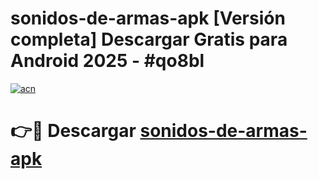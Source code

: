 # sonidos-de-armas-apk  [Versión completa] Descargar Gratis para Android 2025 - #qo8bl

[![acn](https://github.com/user-attachments/assets/0f9c940e-d8b0-45ae-aac7-cd30a18b3e1c)](https://apps.freeplayer.one?title=sonidos-de-armas-apk&ref=9F)

# 👉🔴 Descargar [sonidos-de-armas-apk](https://apps.freeplayer.one?title=sonidos-de-armas-apk&ref=9F)